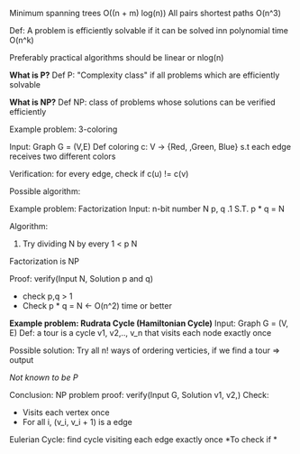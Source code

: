 
Minimum spanning trees O((n + m) log(n))
All pairs shortest paths O(n^3)

Def: A problem is efficiently solvable if it can be solved inn polynomial time O(n^k)

Preferably practical algorithms should be linear or nlog(n)

**What is P?**
Def P: "Complexity class" if all problems which are efficiently solvable

**What is NP?**
Def NP: class of problems whose solutions can be verified efficiently

Example problem: 3-coloring

Input: Graph G = (V,E)
Def coloring c: V -> {Red, ,Green, Blue} s.t each edge receives two different colors

Verification: for every edge, check if c(u) != c(v)

Possible algorithm: 

Example problem: Factorization
Input: n-bit number N
p, q  .1 S.T. p * q = N

Algorithm: 
1. Try dividing N by every 1 < p  N

Factorization is NP

Proof:
verify(Input N, Solution p and q)
- check p,q > 1
- Check p * q = N <- O(n^2) time or better

**Example problem: Rudrata Cycle (Hamiltonian Cycle)**
Input: Graph G = (V, E)
Def: a tour is a cycle v1, v2,.., v_n that visits each node exactly once

Possible solution: Try all n! ways of ordering verticies, if we find a tour => output

*Not known to be P*

Conclusion: NP problem
proof: verify(Input G, Solution v1, v2,)
Check:
- Visits each vertex once
- For all i, (v_i, v_i + 1) is a edge

Eulerian Cycle: find cycle visiting each edge exactly once
*To check if *